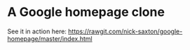 # A Google homepage clone
See it in action here: https://rawgit.com/nick-saxton/google-homepage/master/index.html
